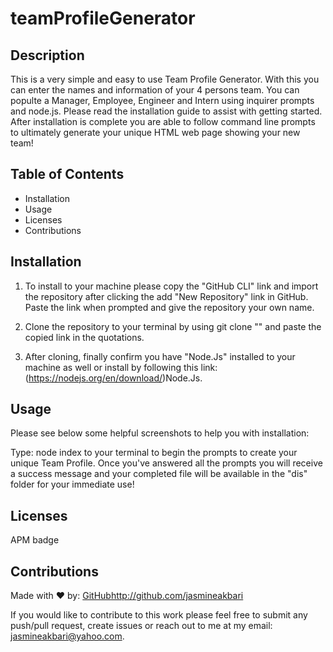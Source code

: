 # teamProfileGenerator

## Description

This is a very simple and easy to use Team Profile Generator. With this you can enter the names and information of your 4 persons team. You can populte a Manager, Employee, Engineer and Intern using inquirer prompts and node.js. Please read the installation guide to assist with getting started. After installation is complete you are able to follow command line prompts to ultimately generate your unique HTML web page showing your new team!

## Table of Contents

* Installation
* Usage
* Licenses
* Contributions

## Installation

1. To install to your machine please copy the "GitHub CLI" link and import the repository after clicking the add "New Repository" link in GitHub. Paste the link when prompted and give the repository your own name.

2. Clone the repository to your terminal by using git clone "" and paste the copied link in the quotations.

3. After cloning, finally confirm you have "Node.Js" installed to your machine as well or install by following this link: (https://nodejs.org/en/download/)Node.Js.

## Usage

Please see below some helpful screenshots to help you with installation:

Type: node index to your terminal to begin the prompts to create your unique Team Profile. Once you've answered all the prompts you will receive a success message and your completed file will be available in the "dis" folder for your immediate use!

## Licenses

APM badge

## Contributions

Made with ❤️ by: [GitHub](http://github.com/jasmineakbari)http://github.com/jasmineakbari

If you would like to contribute to this work please feel free to submit any push/pull request, create issues or reach out to me at my email: jasmineakbari@yahoo.com.